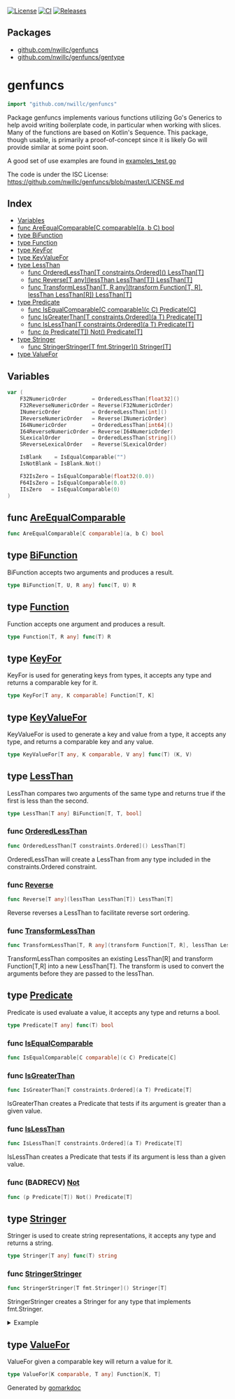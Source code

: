 <!-- Code generated by gomarkdoc. DO NOT EDIT -->

[![License](https://img.shields.io/github/license/nwillc/genfuncs.svg)](https://tldrlegal.com/license/-isc-license)
[![CI](https://github.com/nwillc/genfuncs/workflows/Go/badge.svg)](https://github.com/nwillc/genfuncs/actions/workflows/go.yml)
[![Releases](https://img.shields.io/github/tag/nwillc/genfuncs.svg)](https://github.com/nwillc/genfuncs/tags)

## Packages

- [github.com/nwillc/genfuncs](./README.md)
- [github.com/nwillc/genfuncs/gentype](./gentype/README.md)

# genfuncs

```go
import "github.com/nwillc/genfuncs"
```

Package genfuncs implements various functions utilizing Go's Generics to help avoid writing boilerplate code\, in particular when working with slices\. Many of the functions are based on Kotlin's Sequence\. This package\, though usable\, is primarily a proof\-of\-concept since it is likely Go will provide similar at some point soon\.

A good set of use examples are found in [examples_test.go](./examples_test.go)

The code is under the ISC License: https://github.com/nwillc/genfuncs/blob/master/LICENSE.md

## Index

- [Variables](<#variables>)
- [func AreEqualComparable[C comparable](a, b C) bool](<#func-areequalcomparable>)
- [type BiFunction](<#type-bifunction>)
- [type Function](<#type-function>)
- [type KeyFor](<#type-keyfor>)
- [type KeyValueFor](<#type-keyvaluefor>)
- [type LessThan](<#type-lessthan>)
  - [func OrderedLessThan[T constraints.Ordered]\(\) LessThan[T]](<#func-orderedlessthan>)
  - [func Reverse[T any](lessThan LessThan[T]) LessThan[T]](<#func-reverse>)
  - [func TransformLessThan[T, R any](transform Function[T, R], lessThan LessThan[R]) LessThan[T]](<#func-transformlessthan>)
- [type Predicate](<#type-predicate>)
  - [func IsEqualComparable[C comparable](c C) Predicate[C]](<#func-isequalcomparable>)
  - [func IsGreaterThan[T constraints.Ordered](a T) Predicate[T]](<#func-isgreaterthan>)
  - [func IsLessThan[T constraints.Ordered](a T) Predicate[T]](<#func-islessthan>)
  - [func (p Predicate[T]) Not() Predicate[T]](<#func-badrecv-not>)
- [type Stringer](<#type-stringer>)
  - [func StringerStringer[T fmt.Stringer]\(\) Stringer[T]](<#func-stringerstringer>)
- [type ValueFor](<#type-valuefor>)


## Variables

```go
var (
    F32NumericOrder        = OrderedLessThan[float32]()
    F32ReverseNumericOrder = Reverse(F32NumericOrder)
    INumericOrder          = OrderedLessThan[int]()
    IReverseNumericOrder   = Reverse(INumericOrder)
    I64NumericOrder        = OrderedLessThan[int64]()
    I64ReverseNumericOrder = Reverse(I64NumericOrder)
    SLexicalOrder          = OrderedLessThan[string]()
    SReverseLexicalOrder   = Reverse(SLexicalOrder)

    IsBlank    = IsEqualComparable("")
    IsNotBlank = IsBlank.Not()

    F32IsZero = IsEqualComparable(float32(0.0))
    F64IsZero = IsEqualComparable(0.0)
    IIsZero   = IsEqualComparable(0)
)
```

## func [AreEqualComparable](<https://github.com/nwillc/genfuncs/blob/master/dry.go#L45>)

```go
func AreEqualComparable[C comparable](a, b C) bool
```

## type [BiFunction](<https://github.com/nwillc/genfuncs/blob/master/function_types.go#L25>)

BiFunction accepts two arguments and produces a result\.

```go
type BiFunction[T, U, R any] func(T, U) R
```

## type [Function](<https://github.com/nwillc/genfuncs/blob/master/function_types.go#L31>)

Function accepts one argument and produces a result\.

```go
type Function[T, R any] func(T) R
```

## type [KeyFor](<https://github.com/nwillc/genfuncs/blob/master/function_types.go#L34>)

KeyFor is used for generating keys from types\, it accepts any type and returns a comparable key for it\.

```go
type KeyFor[T any, K comparable] Function[T, K]
```

## type [KeyValueFor](<https://github.com/nwillc/genfuncs/blob/master/function_types.go#L38>)

KeyValueFor is used to generate a key and value from a type\, it accepts any type\, and returns a comparable key and any value\.

```go
type KeyValueFor[T any, K comparable, V any] func(T) (K, V)
```

## type [LessThan](<https://github.com/nwillc/genfuncs/blob/master/function_types.go#L28>)

LessThan compares two arguments of the same type and returns true if the first is less than the second\.

```go
type LessThan[T any] BiFunction[T, T, bool]
```

### func [OrderedLessThan](<https://github.com/nwillc/genfuncs/blob/master/function_types.go#L58>)

```go
func OrderedLessThan[T constraints.Ordered]() LessThan[T]
```

OrderedLessThan will create a LessThan from any type included in the constraints\.Ordered constraint\.

### func [Reverse](<https://github.com/nwillc/genfuncs/blob/master/function_types.go#L65>)

```go
func Reverse[T any](lessThan LessThan[T]) LessThan[T]
```

Reverse reverses a LessThan to facilitate reverse sort ordering\.

### func [TransformLessThan](<https://github.com/nwillc/genfuncs/blob/master/function_types.go#L76>)

```go
func TransformLessThan[T, R any](transform Function[T, R], lessThan LessThan[R]) LessThan[T]
```

TransformLessThan composites an existing LessThan\[R\] and transform Function\[T\,R\] into a new LessThan\[T\]\. The transform is used to convert the arguments before they are passed to the lessThan\.

## type [Predicate](<https://github.com/nwillc/genfuncs/blob/master/function_types.go#L41>)

Predicate is used evaluate a value\, it accepts any type and returns a bool\.

```go
type Predicate[T any] func(T) bool
```

### func [IsEqualComparable](<https://github.com/nwillc/genfuncs/blob/master/dry.go#L41>)

```go
func IsEqualComparable[C comparable](c C) Predicate[C]
```

### func [IsGreaterThan](<https://github.com/nwillc/genfuncs/blob/master/function_types.go#L49>)

```go
func IsGreaterThan[T constraints.Ordered](a T) Predicate[T]
```

IsGreaterThan creates a Predicate that tests if its argument is greater than a given value\.

### func [IsLessThan](<https://github.com/nwillc/genfuncs/blob/master/function_types.go#L46>)

```go
func IsLessThan[T constraints.Ordered](a T) Predicate[T]
```

IsLessThan creates a Predicate that tests if its argument is less than a given value\.

### func \(BADRECV\) [Not](<https://github.com/nwillc/genfuncs/blob/master/function_types.go#L43>)

```go
func (p Predicate[T]) Not() Predicate[T]
```

## type [Stringer](<https://github.com/nwillc/genfuncs/blob/master/function_types.go#L52>)

Stringer is used to create string representations\, it accepts any type and returns a string\.

```go
type Stringer[T any] func(T) string
```

### func [StringerStringer](<https://github.com/nwillc/genfuncs/blob/master/function_types.go#L70>)

```go
func StringerStringer[T fmt.Stringer]() Stringer[T]
```

StringerStringer creates a Stringer for any type that implements fmt\.Stringer\.

<details><summary>Example</summary>
<p>

```go
package main

import (
	"fmt"
	"github.com/nwillc/genfuncs"
	"time"
)

func main() {
	var epoch time.Time
	fmt.Println(epoch.String()) // 0001-01-01 00:00:00 +0000 UTC
	stringer := genfuncs.StringerStringer[time.Time]()
	fmt.Println(stringer(epoch)) // 0001-01-01 00:00:00 +0000 UTC
}
```

</p>
</details>

## type [ValueFor](<https://github.com/nwillc/genfuncs/blob/master/function_types.go#L55>)

ValueFor given a comparable key will return a value for it\.

```go
type ValueFor[K comparable, T any] Function[K, T]
```



Generated by [gomarkdoc](<https://github.com/princjef/gomarkdoc>)
